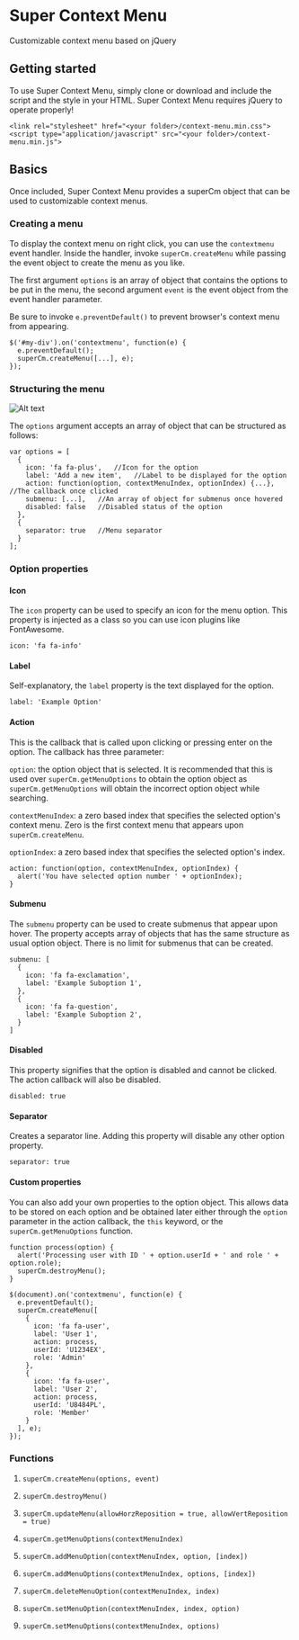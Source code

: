 # Super Context Menu
Customizable context menu based on jQuery

## Getting started
To use Super Context Menu, simply clone or download and include the script and the style in your HTML. 
Super Context Menu requires jQuery to operate properly!

```
<link rel="stylesheet" href="<your folder>/context-menu.min.css">
<script type="application/javascript" src="<your folder>/context-menu.min.js">
```

## Basics
Once included, Super Context Menu provides a superCm object that can be used to customizable context menus.

### Creating a menu
To display the context menu on right click, you can use the `contextmenu` event handler. Inside the handler, invoke `superCm.createMenu` while passing the event object to create the menu as you like. 

The first argument `options` is an array of object that contains the options to be put in the menu, the second argument `event` is the event object from the event handler parameter.

Be sure to invoke `e.preventDefault()` to prevent browser's context menu from appearing.

```
$('#my-div').on('contextmenu', function(e) {
  e.preventDefault();
  superCm.createMenu([...], e);
});
```

### Structuring the menu
![Alt text](https://imgur.com/download/qopz3kl "Example Context Menu")

The `options` argument accepts an array of object that can be structured as follows:

```
var options = [
  {
    icon: 'fa fa-plus',   //Icon for the option
    label: 'Add a new item',   //Label to be displayed for the option
    action: function(option, contextMenuIndex, optionIndex) {...},   //The callback once clicked
    submenu: [...],   //An array of object for submenus once hovered
    disabled: false   //Disabled status of the option          
  },
  {
    separator: true   //Menu separator
  }
];
```

### Option properties
#### Icon
The `icon` property can be used to specify an icon for the menu option. This property is injected as a class so you can use icon plugins like FontAwesome.

```
icon: 'fa fa-info'
```

#### Label
Self-explanatory, the `label` property is the text displayed for the option.

```
label: 'Example Option'
```

#### Action
This is the callback that is called upon clicking or pressing enter on the option. The callback has three parameter:

`option`: the option object that is selected. It is recommended that this is used over `superCm.getMenuOptions` to obtain the option object as `superCm.getMenuOptions` will obtain the incorrect option object while searching.

`contextMenuIndex`: a zero based index that specifies the selected option's context menu. Zero is the first context menu that appears upon `superCm.createMenu`.

`optionIndex`: a zero based index that specifies the selected option's index.

```
action: function(option, contextMenuIndex, optionIndex) {
  alert('You have selected option number ' + optionIndex);
}
```

#### Submenu
The `submenu` property can be used to create submenus that appear upon hover. The property accepts array of objects that has the same structure as usual option object. There is no limit for submenus that can be created.

```
submenu: [
  {
    icon: 'fa fa-exclamation',
    label: 'Example Suboption 1',
  },
  {
    icon: 'fa fa-question',
    label: 'Example Suboption 2',
  }
]
```

#### Disabled
This property signifies that the option is disabled and cannot be clicked. The action callback will also be disabled.

```
disabled: true
```

#### Separator
Creates a separator line. Adding this property will disable any other option property.

```
separator: true
```

#### Custom properties
You can also add your own properties to the option object. This allows data to be stored on each option and be obtained later either through the `option` parameter in the action callback, the `this` keyword, or the `superCm.getMenuOptions` function.

```
function process(option) {
  alert('Processing user with ID ' + option.userId + ' and role ' + option.role);
  superCm.destroyMenu();
}

$(document).on('contextmenu', function(e) {
  e.preventDefault();
  superCm.createMenu([
    {
      icon: 'fa fa-user',
      label: 'User 1',
      action: process,
      userId: 'U1234EX',
      role: 'Admin'
    },
    {
      icon: 'fa fa-user',
      label: 'User 2',
      action: process,
      userId: 'U8484PL',
      role: 'Member'
    }
  ], e);
});
```

### Functions

1. `superCm.createMenu(options, event)`

2. `superCm.destroyMenu()`

3. `superCm.updateMenu(allowHorzReposition = true, allowVertReposition = true)`

4. `superCm.getMenuOptions(contextMenuIndex)`

5. `superCm.addMenuOption(contextMenuIndex, option, [index])`

6. `superCm.addMenuOptions(contextMenuIndex, options, [index])`

7. `superCm.deleteMenuOption(contextMenuIndex, index)`

8. `superCm.setMenuOption(contextMenuIndex, index, option)`

9. `superCm.setMenuOptions(contextMenuIndex, options)`


